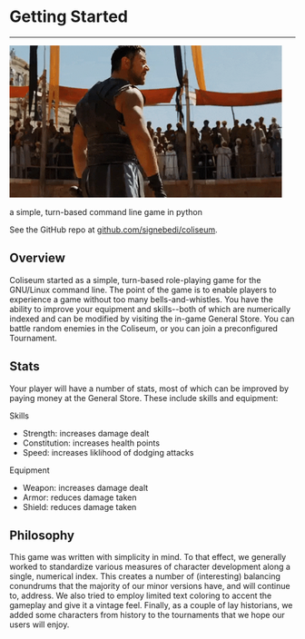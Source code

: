 # Getting Started 
---

![gladiator gif](cropped.gif)

a simple, turn-based command line game in python

See the GitHub repo at [github.com/signebedi/coliseum](https://github.com/signebedi/coliseum).


## Overview

Coliseum started as a simple, turn-based role-playing game for the GNU/Linux command line. The point of the game is to enable players to experience a game without too many bells-and-whistles. You have the ability to improve your equipment and skills--both of which are numerically indexed and can be modified by visiting the in-game General Store. You can battle random enemies in the Coliseum, or you can join a preconfigured Tournament.

## Stats

Your player will have a number of stats, most of which can be improved by paying money at the General Store. These include skills and equipment:

Skills

- Strength: increases damage dealt
- Constitution: increases health points
- Speed: increases liklihood of dodging attacks

Equipment

- Weapon: increases damage dealt
- Armor: reduces damage taken
- Shield: reduces damage taken

## Philosophy

This game was written with simplicity in mind. To that effect, we generally worked to standardize various measures of character development along a single, numerical index. This creates a number of (interesting) balancing conundrums that the majority of our minor versions have, and will continue to, address. We also tried to employ limited text coloring to accent the gameplay and give it a vintage feel. Finally, as a couple of lay historians, we added some characters from history to the tournaments that we hope our users will enjoy.